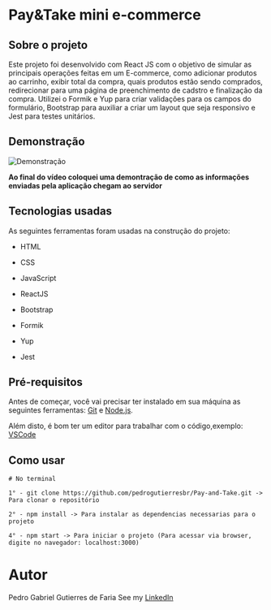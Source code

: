 # Pay&Take mini e-commerce

## Sobre o projeto

Este projeto foi desenvolvido com React JS com o objetivo de simular as principais operações feitas em um E-commerce, como adicionar produtos ao carrinho, exibir total da compra, quais produtos estão sendo comprados, redirecionar para uma página de preenchimento de cadstro e finalização da compra. Utilizei o Formik e Yup para criar validações para os campos do formulário, Bootstrap para auxiliar a criar um layout que seja responsivo e Jest para testes unitários.

## Demonstração

![Demonstração](https://github.com/pedrogutierresbr/Pay-and-Take/blob/main/public/assets/gif-desktop.gif?raw=true)

**Ao final do vídeo coloquei uma demontração de como as informações enviadas pela aplicação chegam ao servidor**

## Tecnologias usadas

As seguintes ferramentas foram usadas na construção do projeto:

-   HTML

-   CSS

-   JavaScript

-   ReactJS

-   Bootstrap

-   Formik

-   Yup

-   Jest

## Pré-requisitos

Antes de começar, você vai precisar ter instalado em sua máquina as seguintes ferramentas: [Git](https://git-scm.com/) e [Node.js](https://nodejs.org/en/).

Além disto, é bom ter um editor para trabalhar com o código,exemplo: [VSCode](https://code.visualstudio.com/)

## Como usar

```
# No terminal

1° - git clone https://github.com/pedrogutierresbr/Pay-and-Take.git -> Para clonar o repositório

2° - npm install -> Para instalar as dependencias necessarias para o projeto

4° - npm start -> Para iniciar o projeto (Para acessar via browser, digite no navegador: localhost:3000)
```

# Autor

Pedro Gabriel Gutierres de Faria
See my [LinkedIn](https://www.linkedin.com/in/pedro-gutierres/)
